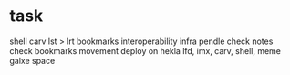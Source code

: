 # task
shell
carv
lst > lrt
bookmarks
interoperability infra
pendle
check notes
check bookmarks
movement
deploy on hekla
lfd, imx, carv, shell, meme
galxe space
